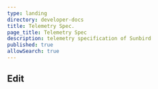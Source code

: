 ```yaml
---
type: landing
directory: developer-docs
title: Telemetry Spec.
page_title: Telemetry Spec
description: telemetry specification of Sunbird
published: true
allowSearch: true
---
```

## Edit 
